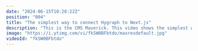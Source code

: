 ```yaml
---
date: "2024-06-15T10:28:22Z"
position: "004"
title: "The simplest way to connect Hygraph to Next.js"
description: "This is the CMS Maverick. This video shows the simplest way to connect Hygraph to #Nextjs.\n\nClone the Hygraph Project from this video: https://app.hygraph.com/clone/751a6bdf9431476c8b82c543895e6d16?name=Implementation%20Guides\n\nFull implementation guide: https://hygraph.com/docs/implementations/next/next\n\nCheck out the code: https://github.com/hygraph/hygraph-implementation-guides/tree/main/nextjs\n\nJoin our community at https://slack.hygraph.com\nMake a free account at https://app.hygraph.com/signup"
image: "https://i.ytimg.com/vi/fkSW0BFbtdo/maxresdefault.jpg"
videoId: "fkSW0BFbtdo"
---
```


